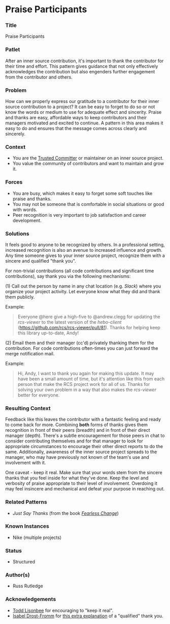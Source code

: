 # Praise Participants

### Title

Praise Participants

### Patlet

After an inner source contribution, it's important to thank the contributor for their time and effort. This pattern gives guidance that not only effectively acknowledges the contribution but also engenders further engagement from the contributor and others.

### Problem

How can we properly express our gratitude to a contributor for their inner source contribution to a project? It can be easy to forget to do so or not know the words or medium to use for adequate effect and sincerity. Praise and thanks are easy, affordable ways to keep contributors and their managers motivated and excited to continue. A pattern in this area makes it easy to do and ensures that the message comes across clearly and sincerely.

### Context

* You are the [Trusted Committer](../../../patterns/2-structured/trusted-committer.md) or maintainer on an inner source project.
* You value the community of contributors and want to maintain and grow it.

### Forces

* You are busy, which makes it easy to forget some soft touches like praise and thanks.
* You may not be someone that is comfortable in social situations or good with words.
* Peer recognition is very important to job satisfaction and career development.

### Solutions

It feels good to anyone to be recognized by others. In a professional setting, increased recognition is also an avenue to increased influence and growth. Any time someone gives to your inner source project, recognize them with a sincere and qualified "thank you".

For non-trivial contributions (all code contributions and significant time contributions), say thank you via the following mechanisms:

(1) Call out the person by name in any chat location (e.g. _Slack_) where you organize your project activity. Let everyone know what they did and thank them publicly.

Example:

> Everyone @here give a high-five to @andrew.clegg for updating the _rcs-viewer_ to the latest version of the _hebo-client_ (https://github.com/rcs/rcs-viewer/pull/81). Thanks for helping keep this library up-to-date, Andy!

(2) Email them and their manager (cc'd) privately thanking them for the contribution. For code contributions often-times you can just forward the merge notification mail.

Example:

> Hi, Andy, I want to thank you again for making this update. It may have been a small amount of time, but it's attention like this from each person that make the RCS project work for all of us. Thanks for solving your own problem in a way that also makes the _rcs-viewer_ better for everyone.

### Resulting Context

Feedback like this leaves the contributor with a fantastic feeling and ready to come back for more. Combining **both** forms of thanks gives them recognition in front of their peers (breadth) and in front of their direct manager (depth). There's a subtle encouragement for those peers in chat to consider contributing themselves and for that manager to look for appropriate circumstances to encourage their other direct reports to do the same. Additionally, awareness of the inner source project spreads to the manager, who may have previously not known of the team's use and involvement with it.

One caveat - keep it real. Make sure that your words stem from the sincere thanks that you feel inside for what they've done. Keep the level and verbosity of praise appropriate to their level of involvement. Overdoing it may feel insincere and mechanical and defeat your purpose in reaching out.

### Related Patterns

* _Just Say Thanks_ (from the book [_Fearless Change_](https://fearlesschangepatterns.com/))

### Known Instances

* Nike (multiple projects)

### Status

* Structured

### Author(s)

* Russ Rutledge

### Acknowledgements

* [Todd Lisonbee](https://github.com/tlisonbee) for encouraging to "keep it real".
* [Isabel Drost-Fromm](https://github.com/MaineC) for [this extra explanation](https://youtu.be/h3MPewsk5PU?t=357) of a "qualified" thank you.
